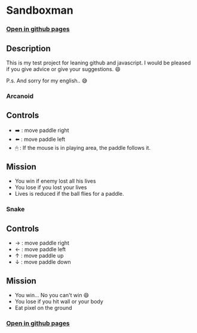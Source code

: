 # Sandboxman 

### [Open in github pages](https://thedarek497.github.io/sandboxman/)

## Description
This is my test project  for leaning github and javascript.
I would be pleased if you give advice or give your suggestions. 😄 

P.s. And sorry for my english.. 😅 

### Arcanoid
## Controls
- ➡️ : move paddle right
- ⬅️ : move paddle left
- 🖱  : If the mouse is in playing area, the paddle follows it. 

## Mission
- You win if enemy lost all his lives
- You lose if you lost your lives
- Lives is reduced if the ball flies for a paddle.

### Snake
## Controls
- → : move paddle right
- ← : move paddle left
- ↑ : move paddle up
- ↓ : move paddle down

## Mission
- You win... No you can't win 😄
- You lose if you hit wall or your body
- Eat pixel on the ground

### [Open in github pages](https://thedarek497.github.io/sandboxman/)
